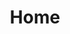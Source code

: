 ---
home: true
icon: home
title: Home
heroImage: /logo.svg
bgImageStyle:
  background-attachment: fixed
heroText: Adrien Deprez
tagline: Portfolio and Documentation
actions:
  - text: Who am I
    icon: user
    link: portfolio
      
  - text: Documentation
    icon: book
    link: ./demo/
    type: primary

highlights:
  - header: What's in this site ?
    image: /assets/images/rocket.svg
    bgImage: /assets/backgrounds/bg-square-pattern.jpg
    bgImageDark: /assets/backgrounds/bg-square-pattern-dark.jpg
    highlights:
    - title: My portfolio
      icon: user
      details: A presentation of my career, my skills, and my projects
      
    - title: How-to guides
      icon: fa-solid fa-wand-magic-sparkles
      details: Guides and tutorials on problems I have encountered and solved

    - title: Projects
      icon: fa-solid fa-file-pen
      details: Examples of projects I have worked on

    - title: Reflections and thoughts
      icon: fa-solid fa-brain
      details: My thoughts on the world of IT and the future of technology
      
    - title: Benchmarks
      icon: fa-solid fa-chart-simple
      details: Benchmarks and comparisons of different technologies

  - header: Languages and Frameworks
    description: A list of the languages and frameworks I have experience with that I might talk about.
    image: /assets/images/user.svg
    bgImageStyle:
      background-repeat: repeat
    features:
      - title: Java
        icon: fa-brands fa-java
        details: Class-based, object-oriented programming language
        link: https://www.java.com/fr/

      - title: Spring
        icon: fa-solid fa-leaf
        details: Open-source framework for building modern applications
        link: https://spring.io/

      - title: SpringBoot
        icon: fa-solid fa-power-off
        details: Spring-based framework to create stand-alone, production-grade Applications
        link: https://spring.io/projects/spring-boot

      - title: Maven
        icon: fa-solid fa-feather
        details: Build automation tool used primarily for Java projects
        link: https://maven.apache.org/

      - title: HTML
        icon: fa-brands fa-html5
        details: Standard markup language for documents designed to be displayed in a web browser
        link: https://developer.mozilla.org/fr/docs/Web/HTML

      - title: CSS
        icon: fa-brands fa-css3-alt
        details: Style sheet language used for describing the presentation of a document written in HTML
        link: https://developer.mozilla.org/fr/docs/Web/CSS

      - title: Javascript
        icon: fa-brands fa-js
        details: High-level, interpreted programming language for the web
        link: https://developer.mozilla.org/fr/docs/Web/JavaScript

      - title: Typescript
        icon: fa-solid fa-t
        details: Open-source language which builds on JavaScript by adding static type definitions
        link: https://www.typescriptlang.org/

      - title: Vue.js
        icon: fa-brands fa-vuejs
        details: Open-source JavaScript framework for building user interfaces and single-page applications
        link: https://vuejs.org/

      - title: Angular
        icon: fa-brands fa-angular
        details: TypeScript-based open-source web application framework
        link: https://angular.dev/

      - title: Express
        icon: fa-solid fa-e
        details: Fast, unopinionated, minimalist web framework for Node.js
        link: https://expressjs.com/fr/

      - title: NestJS
        icon: fa-solid fa-cat
        details: Progressive Node.js framework for building efficient, reliable and scalable server-side applications
        link: https://nestjs.com/

      - title: MongoDB
        icon: fa-brands fa-envira
        details: NoSQL database program, using JSON-like documents with optional schemas
        link: https://www.mongodb.com/fr-fr

      - title: PostgreSQL
        icon: fa-solid fa-database
        details: Open-source relational database management system
        link: https://www.postgresql.org/

      - title: Redis
        icon: fa-solid fa-registered
        details: In-memory data structure store, used as a database, cache, and message broker
        link: https://redis.io/fr/

      - title: Kafka
        icon: fa-solid fa-code-branch
        details: Distributed event streaming platform capable of handling trillions of events a day
        link: https://kafka.apache.org/

      - title: Datadog
        icon: fa-solid fa-dog
        details: Monitoring service for cloud-scale applications
        link: https://www.datadoghq.com/

      - title: Betterstack
        icon: fa-solid fa-layer-group
        details: Lets you see inside any stack, debug any issue, and resolve any incident
        link: https://betterstack.com/

      - title: Render
        icon: fa-solid fa-r
        details: Build, deploy, and scale your apps with unparalleled ease
        link: https://render.com/

      - title: Vercel
        icon: fa-solid fa-v
        details: Develop. Preview. Ship. all your frontend projects
        link: https://vercel.com/

      - title: Git
        icon: fa-brands fa-git
        details: Distributed version-control system for tracking changes in source code during software development
        link: https://www.git-scm.com/

      - title: Github
        icon: fa-brands fa-github
        details: Web-based version-control and collaboration platform for software developers
        link: https://github.com/

      - title: Docker
        icon: fa-brands fa-docker
        details: Set of platform as a service products that use OS-level virtualization to deliver software in packages called containers
        link: https://www.docker.com/

      - title: Kubernetes
        icon: fa-solid fa-ship
        details: Open-source container-orchestration system for automating computer application deployment, scaling, and management
        link: https://kubernetes.io/fr/

      - title: GCP
        icon: fa-brands fa-google
        details: Cloud computing services that run on the same infrastructure that Google uses internally for its end-user products
        link: https://cloud.google.com/?hl=fr

      - title: Terraform
        icon: fa-solid fa-t
        details: Infrastructure as code software tool that provides a consistent CLI workflow to manage hundreds of cloud services
        link: https://www.terraform.io/


  - header: Full stack developer
    description: Yeah. I know. A full stack. Again? But I promise it's the real deal.
    image: /assets/images/network.svg
    bgImage: /assets/backgrounds/bg-rainbow.png
    bgImageDark: /assets/backgrounds/bg-rainbow-dark.png
    highlights:
      - title: Conception
        icon: fa-solid fa-compass-drafting
        details: Designing and architecting applications and systems
        
      - title: Backend
        icon: gear
        details: Building and running APIs, microservices, and server-side applications

      - title: Frontend
        icon: palette
        details: Creating user interfaces and user experiences on the web

      - title: Ops
        icon: wrench
        details: Managing infrastructure, deployments, and monitoring

      - title: Teaching
        icon: comment-dots
        details: Sharing knowledge and helping others grow

  - header: Projects
    description: Some of my favorite projects
    image: /assets/images/command.svg
    highlights:
      - title: Documentation
        icon: fa-solid fa-book
        details: A documentation site for my projects and guides
        link: https://github.com/AdrienITTS/documentation

      - title: DailyHelper
        icon: hand
        details: COMING SOON
        link: https://github.com/AdrienITTS

      - title: Techradar
        icon: fa-solid fa-circle-nodes
        details: COMING SOON
        link: https://github.com/AdrienITTS

  - header: My current goals
    image: /assets/images/hexa.svg
    bgImage: /assets/backgrounds/bg-triangle-pattern.jpg
    bgImageDark: /assets/backgrounds/bg-triangle-pattern-dark.jpg
    features:
      - title: Sharing knowledge
        icon: comment-dots
        details: Partake in the development of the dev community and becoming a better pedagogue

      - title: Automatization and workflow
        icon: network-wired
        details: Finely automate my workflows and make my life easier

      - title: Operate an application
        icon: circle-info
        details: Operate and exploit an application perfectly with tooling and best practices

      - title: OAuth2 and OpenID
        icon: lock
        details: How to use OAuth2 and OpenID to authenticate your users and authorize requests

      - title: Containers and orchestration
        icon: fa-brands fa-docker
        details: Improve my mastery of containers and orchestration with Docker and Kubernetes

      - title: Polish my technology stack
        icon: code
        details: Keep up with the latest technologies and improve my main stack

      - title: Develop my career
        icon: trophy
        details: Strive to become a better developer and build a successful career

  - header: Companies I have worked with
    description: Retails and startups
    image: /assets/images/computer.svg
    highlights:
      - title: Leroy Merlin
        icon: fa-solid fa-toolbox
        details: French-headquartered home improvement and gardening retailer
        link: https://www.leroymerlin.fr/

      - title: Adeo
        icon: fa-solid fa-cart-shopping
        details: 3rd DIY retailer in the world (1st in Europe)
        link: https://www.adeo.com/

      - title: Norauto
        icon: fa-solid fa-car
        details: Pioneer of the auto centre concept in France
        link: https://www.norauto.fr/

      - title: Dewizz Affilizz
        icon: fa-solid fa-money-bill
        details: A simple and efficient way to monetize your website
        link: https://en.affilizz.com/

  - header: Some recommendations
    description: Useful sites, cool tools, and interesting articles
    image: /assets/images/bulb.svg
    bgImage: /assets/backgrounds/bg-banner.png
    bgImageDark: /assets/backgrounds/bg-banner-dark.png
    bgImageStyle:
      background-repeat: repeat
    highlights:
      
      - title: TotalTypeScript
        icon: fa-brands fa-js
        details: A comprehensive production-grade TypeScript training with a focus on best practices
        link: https://www.totaltypescript.com/

      - title: NinjaSquad
        icon: fa-brands fa-angular
        details: Courses and training on Angular, Vue.js, and other web technologies 
        link: https://ninja-squad.fr/projects
        
      - title: The Pragmatic Developer
        icon: book
        details: From Journeyman to Master, a book that helps you improve your craft
        link: https://www.amazon.fr/Pragmatic-Programmer-Journeyman-Master/dp/020161622X

      - title: Baeldung
        icon: fa-brands fa-java
        details: Java, Spring and Web Development tutorials and articles regularly published and updated
        link: https://www.baeldung.com/

      - title: Software Craftsmanship The New Imperative
        icon: book
        details: Craftsmanship is a way of thinking about software development, from which you should pick the practices that are most appropriate for you
        link: https://www.amazon.fr/Software-Craftsmanship-Imperative-Pete-McBreen/dp/0201733862

copyright: false
footer: MIT Licensed, Copyright © 2024-present Adrien Deprez
---